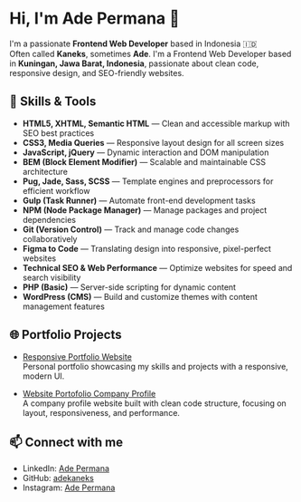 # Hi, I'm Ade Permana 👋

I'm a passionate **Frontend Web Developer** based in Indonesia 🇮🇩  
Often called **Kaneks**, sometimes **Ade**.
I'm a Frontend Web Developer based in **Kuningan, Jawa Barat, Indonesia**, passionate about clean code, responsive design, and SEO-friendly websites.

## 🚀 Skills & Tools

- **HTML5, XHTML, Semantic HTML** — Clean and accessible markup with SEO best practices
- **CSS3, Media Queries** — Responsive layout design for all screen sizes
- **JavaScript, jQuery** — Dynamic interaction and DOM manipulation
- **BEM (Block Element Modifier)** — Scalable and maintainable CSS architecture
- **Pug, Jade, Sass, SCSS** — Template engines and preprocessors for efficient workflow
- **Gulp (Task Runner)** — Automate front-end development tasks
- **NPM (Node Package Manager)** — Manage packages and project dependencies
- **Git (Version Control)** — Track and manage code changes collaboratively
- **Figma to Code** — Translating design into responsive, pixel-perfect websites
- **Technical SEO & Web Performance** — Optimize websites for speed and search visibility
- **PHP (Basic)** — Server-side scripting for dynamic content
- **WordPress (CMS)** — Build and customize themes with content management features

## 🌐 Portfolio Projects

- [Responsive Portfolio Website](https://github.com/adekaneks/Ade-Permana)  
  Personal portfolio showcasing my skills and projects with a responsive, modern UI.

- [Website Portofolio Company Profile](https://github.com/adekaneks/daastech)  
  A company profile website built with clean code structure, focusing on layout, responsiveness, and performance.

## 📫 Connect with me

- LinkedIn: [Ade Permana](https://www.linkedin.com/in/ade-permana20/)
- GitHub: [adekaneks](https://github.com/adekaneks)
- Instagram: [Ade Permana](https://www.instagram.com/mang_adeprmna/)
